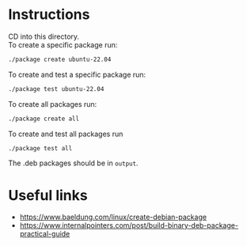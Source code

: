 # Instructions
CD into this directory.\
To create a specific package run:

```bash
./package create ubuntu-22.04
```

To create and test a specific package run:
```bash
./package test ubuntu-22.04
```

To create all packages run:
```bash
./package create all
```

To create and test all packages run
```bash
./package test all
```

The .deb packages should be in `output`.

# Useful links
- https://www.baeldung.com/linux/create-debian-package
- https://www.internalpointers.com/post/build-binary-deb-package-practical-guide
